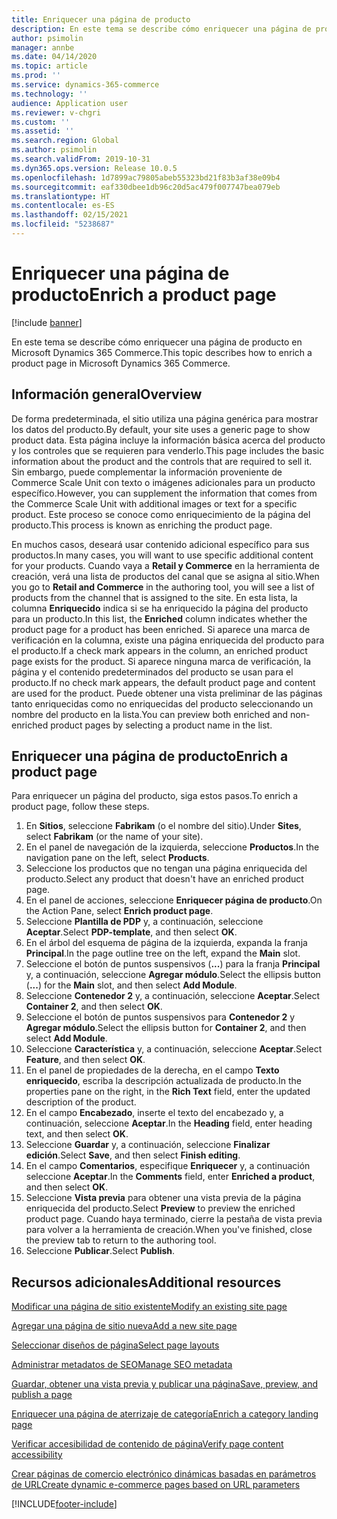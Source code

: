 ```yaml
---
title: Enriquecer una página de producto
description: En este tema se describe cómo enriquecer una página de producto en Microsoft Dynamics 365 Commerce.
author: psimolin
manager: annbe
ms.date: 04/14/2020
ms.topic: article
ms.prod: ''
ms.service: dynamics-365-commerce
ms.technology: ''
audience: Application user
ms.reviewer: v-chgri
ms.custom: ''
ms.assetid: ''
ms.search.region: Global
ms.author: psimolin
ms.search.validFrom: 2019-10-31
ms.dyn365.ops.version: Release 10.0.5
ms.openlocfilehash: 1d7899ac79805abeb55323bd21f83b3af38e09b4
ms.sourcegitcommit: eaf330dbee1db96c20d5ac479f007747bea079eb
ms.translationtype: HT
ms.contentlocale: es-ES
ms.lasthandoff: 02/15/2021
ms.locfileid: "5238687"
---
```

# <a name="enrich-a-product-page"></a><span data-ttu-id="003ff-103">Enriquecer una página de producto</span><span class="sxs-lookup"><span data-stu-id="003ff-103">Enrich a product page</span></span>


[!include [banner](includes/banner.md)]

<span data-ttu-id="003ff-104">En este tema se describe cómo enriquecer una página de producto en Microsoft Dynamics 365 Commerce.</span><span class="sxs-lookup"><span data-stu-id="003ff-104">This topic describes how to enrich a product page in Microsoft Dynamics 365 Commerce.</span></span>

## <a name="overview"></a><span data-ttu-id="003ff-105">Información general</span><span class="sxs-lookup"><span data-stu-id="003ff-105">Overview</span></span>

<span data-ttu-id="003ff-106">De forma predeterminada, el sitio utiliza una página genérica para mostrar los datos del producto.</span><span class="sxs-lookup"><span data-stu-id="003ff-106">By default, your site uses a generic page to show product data.</span></span> <span data-ttu-id="003ff-107">Esta página incluye la información básica acerca del producto y los controles que se requieren para venderlo.</span><span class="sxs-lookup"><span data-stu-id="003ff-107">This page includes the basic information about the product and the controls that are required to sell it.</span></span> <span data-ttu-id="003ff-108">Sin embargo, puede complementar la información proveniente de Commerce Scale Unit con texto o imágenes adicionales para un producto específico.</span><span class="sxs-lookup"><span data-stu-id="003ff-108">However, you can supplement the information that comes from the Commerce Scale Unit with additional images or text for a specific product.</span></span> <span data-ttu-id="003ff-109">Este proceso se conoce como enriquecimiento de la página del producto.</span><span class="sxs-lookup"><span data-stu-id="003ff-109">This process is known as enriching the product page.</span></span>

<span data-ttu-id="003ff-110">En muchos casos, deseará usar contenido adicional específico para sus productos.</span><span class="sxs-lookup"><span data-stu-id="003ff-110">In many cases, you will want to use specific additional content for your products.</span></span> <span data-ttu-id="003ff-111">Cuando vaya a **Retail y Commerce** en la herramienta de creación, verá una lista de productos del canal que se asigna al sitio.</span><span class="sxs-lookup"><span data-stu-id="003ff-111">When you go to **Retail and Commerce** in the authoring tool, you will see a list of products from the channel that is assigned to the site.</span></span> <span data-ttu-id="003ff-112">En esta lista, la columna **Enriquecido** indica si se ha enriquecido la página del producto para un producto.</span><span class="sxs-lookup"><span data-stu-id="003ff-112">In this list, the **Enriched** column indicates whether the product page for a product has been enriched.</span></span> <span data-ttu-id="003ff-113">Si aparece una marca de verificación en la columna, existe una página enriquecida del producto para el producto.</span><span class="sxs-lookup"><span data-stu-id="003ff-113">If a check mark appears in the column, an enriched product page exists for the product.</span></span> <span data-ttu-id="003ff-114">Si aparece ninguna marca de verificación, la página y el contenido predeterminados del producto se usan para el producto.</span><span class="sxs-lookup"><span data-stu-id="003ff-114">If no check mark appears, the default product page and content are used for the product.</span></span> <span data-ttu-id="003ff-115">Puede obtener una vista preliminar de las páginas tanto enriquecidas como no enriquecidas del producto seleccionando un nombre del producto en la lista.</span><span class="sxs-lookup"><span data-stu-id="003ff-115">You can preview both enriched and non-enriched product pages by selecting a product name in the list.</span></span>

## <a name="enrich-a-product-page"></a><span data-ttu-id="003ff-116">Enriquecer una página de producto</span><span class="sxs-lookup"><span data-stu-id="003ff-116">Enrich a product page</span></span>

<span data-ttu-id="003ff-117">Para enriquecer un página del producto, siga estos pasos.</span><span class="sxs-lookup"><span data-stu-id="003ff-117">To enrich a product page, follow these steps.</span></span>

1. <span data-ttu-id="003ff-118">En **Sitios**, seleccione **Fabrikam** (o el nombre del sitio).</span><span class="sxs-lookup"><span data-stu-id="003ff-118">Under **Sites**, select **Fabrikam** (or the name of your site).</span></span>
1. <span data-ttu-id="003ff-119">En el panel de navegación de la izquierda, seleccione **Productos**.</span><span class="sxs-lookup"><span data-stu-id="003ff-119">In the navigation pane on the left, select **Products**.</span></span>
1. <span data-ttu-id="003ff-120">Seleccione los productos que no tengan una página enriquecida del producto.</span><span class="sxs-lookup"><span data-stu-id="003ff-120">Select any product that doesn't have an enriched product page.</span></span>
1. <span data-ttu-id="003ff-121">En el panel de acciones, seleccione **Enriquecer página de producto**.</span><span class="sxs-lookup"><span data-stu-id="003ff-121">On the Action Pane, select **Enrich product page**.</span></span>
1. <span data-ttu-id="003ff-122">Seleccione **Plantilla de PDP** y, a continuación, seleccione **Aceptar**.</span><span class="sxs-lookup"><span data-stu-id="003ff-122">Select **PDP-template**, and then select **OK**.</span></span>
1. <span data-ttu-id="003ff-123">En el árbol del esquema de página de la izquierda, expanda la franja **Principal**.</span><span class="sxs-lookup"><span data-stu-id="003ff-123">In the page outline tree on the left, expand the **Main** slot.</span></span>
1. <span data-ttu-id="003ff-124">Seleccione el botón de puntos suspensivos (**...**) para la franja **Principal** y, a continuación, seleccione **Agregar módulo**.</span><span class="sxs-lookup"><span data-stu-id="003ff-124">Select the ellipsis button (**...**) for the **Main** slot, and then select **Add Module**.</span></span>
1. <span data-ttu-id="003ff-125">Seleccione **Contenedor 2** y, a continuación, seleccione **Aceptar**.</span><span class="sxs-lookup"><span data-stu-id="003ff-125">Select **Container 2**, and then select **OK**.</span></span>
1. <span data-ttu-id="003ff-126">Seleccione el botón de puntos suspensivos para **Contenedor 2** y **Agregar módulo**.</span><span class="sxs-lookup"><span data-stu-id="003ff-126">Select the ellipsis button for **Container 2**, and then select **Add Module**.</span></span>
1. <span data-ttu-id="003ff-127">Seleccione **Característica** y, a continuación, seleccione **Aceptar**.</span><span class="sxs-lookup"><span data-stu-id="003ff-127">Select **Feature**, and then select **OK**.</span></span>
1. <span data-ttu-id="003ff-128">En el panel de propiedades de la derecha, en el campo **Texto enriquecido**, escriba la descripción actualizada de producto.</span><span class="sxs-lookup"><span data-stu-id="003ff-128">In the properties pane on the right, in the **Rich Text** field, enter the updated description of the product.</span></span>
1. <span data-ttu-id="003ff-129">En el campo **Encabezado**, inserte el texto del encabezado y, a continuación, seleccione **Aceptar**.</span><span class="sxs-lookup"><span data-stu-id="003ff-129">In the **Heading** field, enter heading text, and then select **OK**.</span></span>
1. <span data-ttu-id="003ff-130">Seleccione **Guardar** y, a continuación, seleccione **Finalizar edición**.</span><span class="sxs-lookup"><span data-stu-id="003ff-130">Select **Save**, and then select **Finish editing**.</span></span>
1. <span data-ttu-id="003ff-131">En el campo **Comentarios**, especifique **Enriquecer** y, a continuación seleccione **Aceptar**.</span><span class="sxs-lookup"><span data-stu-id="003ff-131">In the **Comments** field, enter **Enriched a product**, and then select **OK**.</span></span>
1. <span data-ttu-id="003ff-132">Seleccione **Vista previa** para obtener una vista previa de la página enriquecida del producto.</span><span class="sxs-lookup"><span data-stu-id="003ff-132">Select **Preview** to preview the enriched product page.</span></span> <span data-ttu-id="003ff-133">Cuando haya terminado, cierre la pestaña de vista previa para volver a la herramienta de creación.</span><span class="sxs-lookup"><span data-stu-id="003ff-133">When you've finished, close the preview tab to return to the authoring tool.</span></span>
1. <span data-ttu-id="003ff-134">Seleccione **Publicar**.</span><span class="sxs-lookup"><span data-stu-id="003ff-134">Select **Publish**.</span></span>

## <a name="additional-resources"></a><span data-ttu-id="003ff-135">Recursos adicionales</span><span class="sxs-lookup"><span data-stu-id="003ff-135">Additional resources</span></span>

[<span data-ttu-id="003ff-136">Modificar una página de sitio existente</span><span class="sxs-lookup"><span data-stu-id="003ff-136">Modify an existing site page</span></span>](modify-existing-page.md)

[<span data-ttu-id="003ff-137">Agregar una página de sitio nueva</span><span class="sxs-lookup"><span data-stu-id="003ff-137">Add a new site page</span></span>](add-new-page.md)

[<span data-ttu-id="003ff-138">Seleccionar diseños de página</span><span class="sxs-lookup"><span data-stu-id="003ff-138">Select page layouts</span></span>](select-page-layouts.md)

[<span data-ttu-id="003ff-139">Administrar metadatos de SEO</span><span class="sxs-lookup"><span data-stu-id="003ff-139">Manage SEO metadata</span></span>](manage-seo-metadata.md)

[<span data-ttu-id="003ff-140">Guardar, obtener una vista previa y publicar una página</span><span class="sxs-lookup"><span data-stu-id="003ff-140">Save, preview, and publish a page</span></span>](save-preview-publish-page.md)

[<span data-ttu-id="003ff-141">Enriquecer una página de aterrizaje de categoría</span><span class="sxs-lookup"><span data-stu-id="003ff-141">Enrich a category landing page</span></span>](enrich-category-page.md)

[<span data-ttu-id="003ff-142">Verificar accesibilidad de contenido de página</span><span class="sxs-lookup"><span data-stu-id="003ff-142">Verify page content accessibility</span></span>](verify-accessibility.md)

[<span data-ttu-id="003ff-143">Crear páginas de comercio electrónico dinámicas basadas en parámetros de URL</span><span class="sxs-lookup"><span data-stu-id="003ff-143">Create dynamic e-commerce pages based on URL parameters</span></span>](create-dynamic-pages.md)


[!INCLUDE[footer-include](../includes/footer-banner.md)]